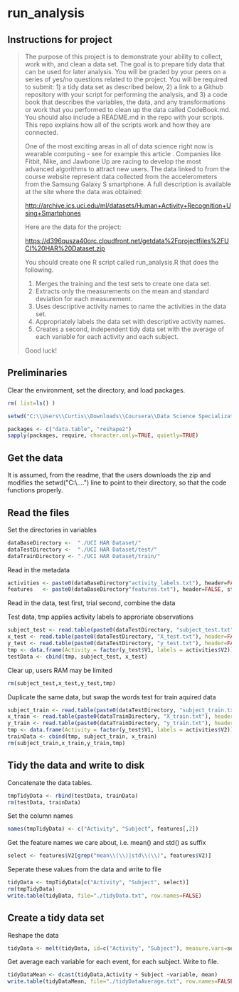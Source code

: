 run_analysis
============

Instructions for project
------------------------

> The purpose of this project is to demonstrate your ability to collect, work with, and clean a data set. The goal is to prepare tidy data that can be used for later analysis. You will be graded by your peers on a series of yes/no questions related to the project. You will be required to submit: 1) a tidy data set as described below, 2) a link to a Github repository with your script for performing the analysis, and 3) a code book that describes the variables, the data, and any transformations or work that you performed to clean up the data called CodeBook.md. You should also include a README.md in the repo with your scripts. This repo explains how all of the scripts work and how they are connected. 
> 
> One of the most exciting areas in all of data science right now is wearable computing - see for example this article . Companies like Fitbit, Nike, and Jawbone Up are racing to develop the most advanced algorithms to attract new users. The data linked to from the course website represent data collected from the accelerometers from the Samsung Galaxy S smartphone. A full description is available at the site where the data was obtained: 
> 
> http://archive.ics.uci.edu/ml/datasets/Human+Activity+Recognition+Using+Smartphones 
> 
> Here are the data for the project: 
> 
> https://d396qusza40orc.cloudfront.net/getdata%2Fprojectfiles%2FUCI%20HAR%20Dataset.zip
> 
> You should create one R script called run_analysis.R that does the following. 
> 
> 1. Merges the training and the test sets to create one data set.
> 2. Extracts only the measurements on the mean and standard deviation for each measurement.
> 3. Uses descriptive activity names to name the activities in the data set.
> 4. Appropriately labels the data set with descriptive activity names.
> 5. Creates a second, independent tidy data set with the average of each variable for each activity and each subject. 
> 
> Good luck!


Preliminaries
-------------

Clear the environment, set the directory, and load packages.


```r
rm( list=ls() )

setwd("C:\\Users\\Curtis\\Downloads\\Coursera\\Data Science Specialization\\3 - Getting and Cleaning Data\\Project\\")

packages <- c("data.table", "reshape2")
sapply(packages, require, character.only=TRUE, quietly=TRUE)

```

Get the data
------------

It is assumed, from the readme, that the users downloads the zip and modifies the setwd("C:\\....") line to point to their directory, so that the code functions properly.

Read the files
--------------

Set the directories in variables
```r
dataBaseDirectory <-  "./UCI HAR Dataset/"
dataTestDirectory <-  "./UCI HAR Dataset/test/"
dataTrainDirectory <- "./UCI HAR Dataset/train/"
```


Read in the metadata
```r
activities <- paste0(dataBaseDirectory"activity_labels.txt"), header=FALSE, stringsAsFactors=FALSE)
features   <- paste0(dataBaseDirectory"features.txt"), header=FALSE, stringsAsFactors=FALSE)
```


Read in the data, test first, trial second, combine the data


Test data, tmp applies activity labels to approriate observations
```r
subject_test <- read.table(paste0(dataTestDirectory, "subject_test.txt"), header=FALSE)
x_test <- read.table(paste0(dataTestDirectory, "X_test.txt"), header=FALSE)
y_test <- read.table(paste0(dataTestDirectory, "y_test.txt"), header=FALSE)
tmp <- data.frame(Activity = factor(y_test$V1, labels = activities$V2))
testData <- cbind(tmp, subject_test, x_test)
```

Clear up, users RAM may be limited
```r
rm(subject_test,x_test,y_test,tmp)
```

Duplicate the same data, but swap the words test for train aquired data
```r
subject_train <- read.table(paste0(dataTestDirectory, "subject_train.txt"), header=FALSE)
x_train <- read.table(paste0(dataTrainDirectory, "X_train.txt"), header=FALSE)
y_train <- read.table(paste0(dataTrainDirectory, "y_train.txt"), header=FALSE)
tmp <- data.frame(Activity = factor(y_test$V1, labels = activities$V2))
trainData <- cbind(tmp, subject_train, x_train)
rm(subject_train,x_train,y_train,tmp)
```



Tidy the data and write to disk
------------------------------------

Concatenate the data tables.
```r
tmpTidyData <- rbind(testData, trainData)
rm(testData, trainData)
```


Set the column names
```r
names(tmpTidyData) <- c("Activity", "Subject", features[,2])
```


Get the feature names we care about, i.e. mean() and std() as suffix
```r
select <- features$V2[grep("mean\\(\\)|std\\(\\)", features$V2)]
```

Seperate these values from the data and write to file
```r
tidyData <- tmpTidyData[c("Activity", "Subject", select)]
rm(tmpTidyData)
write.table(tidyData, file="./tidyData.txt", row.names=FALSE)
```


Create a tidy data set
----------------------

Reshape the data
```r
tidyData <- melt(tidyData, id=c("Activity", "Subject"), measure.vars=select)
```

Get average each variable for each event, for each subject. Write to file.
```r
tidyDataMean <- dcast(tidyData,Activity + Subject ~variable, mean)
write.table(tidyDataMean, file="./tidyDataAverage.txt", row.names=FALSE)
```

